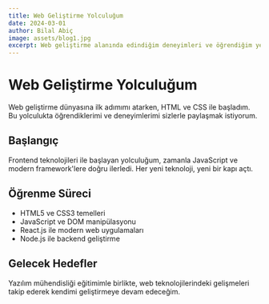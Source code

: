 ```yaml
---
title: Web Geliştirme Yolculuğum
date: 2024-03-01
author: Bilal Abiç
image: assets/blog1.jpg
excerpt: Web geliştirme alanında edindiğim deneyimleri ve öğrendiğim yeni teknolojileri paylaşacağım blog serime hoş geldiniz.
---
```


# Web Geliştirme Yolculuğum

Web geliştirme dünyasına ilk adımımı atarken, HTML ve CSS ile başladım. Bu yolculukta öğrendiklerimi ve deneyimlerimi sizlerle paylaşmak istiyorum.

## Başlangıç

Frontend teknolojileri ile başlayan yolculuğum, zamanla JavaScript ve modern framework'lere doğru ilerledi. Her yeni teknoloji, yeni bir kapı açtı.

## Öğrenme Süreci

- HTML5 ve CSS3 temelleri
- JavaScript ve DOM manipülasyonu
- React.js ile modern web uygulamaları
- Node.js ile backend geliştirme

## Gelecek Hedefler

Yazılım mühendisliği eğitimimle birlikte, web teknolojilerindeki gelişmeleri takip ederek kendimi geliştirmeye devam edeceğim. 